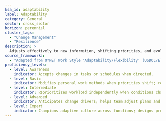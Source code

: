 ```yaml
---
ksa_id: adaptability
label: Adaptability
category: General
sector: cross_sector
horizon: perennial
cluster_tags:
  - "Change Management"
  - "Resilience"
description: >
  Adjusts effectively to new information, shifting priorities, and evolving circumstances while remaining productive.
source_frameworks:
  - "Adapted from O*NET Work Style 'Adaptability/Flexibility' (USDOL/ETA, CC BY 4.0)"
proficiency_levels:
  - level: Awareness
    indicator: Accepts changes in tasks or schedules when directed.
  - level: Basic
    indicator: Modifies personal work methods when priorities shift; remains calm with minor disruptions.
  - level: Intermediate
    indicator: Reprioritizes workload independently when conditions change; quickly learns new procedures or tools.
  - level: Advanced
    indicator: Anticipates change drivers; helps team adjust plans and resources proactively.
  - level: Expert
    indicator: Champions adaptive culture across functions; designs processes that remain effective in rapidly changing environments.
---
```

